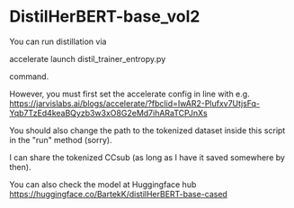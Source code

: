 # DistilHerBERT-base_vol2

You can run distillation via

accelerate launch distil_trainer_entropy.py

command.

However, you must first set the accelerate config in line with e.g.
https://jarvislabs.ai/blogs/accelerate/?fbclid=IwAR2-Plufxv7UtjsFq-Yqb7TzEd4keaBQyzb3w3xO8G2eMd7ihARaTCPJnXs

You should also change the path to the tokenized dataset inside this script in the "run" method (sorry).

I can share the tokenized CCsub (as long as I have it saved somewhere by then).


You can also check the model at Huggingface hub
https://huggingface.co/BartekK/distilHerBERT-base-cased

